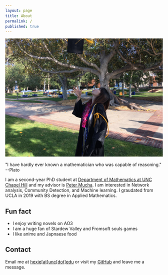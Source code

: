 ```yaml
---
layout: page
title: About
permalink: /
published: true
---
```

![throw_cap.jpg](/public/throw_cap.jpg)
<p class="message">
"I have hardly ever known a mathematician who was capable of reasoning." --Plato
</p> 

I am a second-year PhD student at [Department of Mathematics at UNC Chapel Hill](https://math.unc.edu/) and my advisor is [Peter Mucha](http://mucha.web.unc.edu/). I am interested in Network analysis, Community Detection, and Machine learning. I graudated from UCLA in 2019 with BS degree in Applied Mathematics.


## Fun fact

* I enjoy writing novels on AO3
* I am a huge fan of Stardew Valley and Fromsoft souls games
* I like anime and Japnaese food

## Contact
Email me at [hexie[at]unc[dot]edu](hexie@unc.edu) or visit my [GitHub](https://github.com/hexie1995) and leave me a message.
